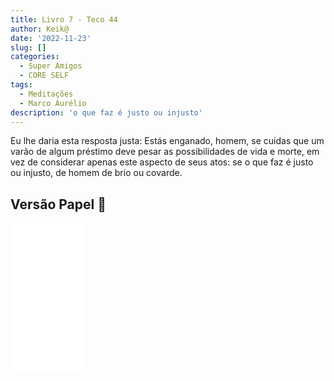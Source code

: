```yaml
---
title: Livro 7 - Teco 44
author: Keik@
date: '2022-11-23'
slug: []
categories:
  - Super Amigos
  - CORE SELF
tags:
  - Meditações
  - Marco Aurélio
description: 'o que faz é justo ou injusto'
---
```


Eu lhe daria esta resposta justa: Estás enganado, homem, se cuidas que um varão de algum préstimo deve pesar as possibilidades de vida e morte, em vez de considerar apenas este aspecto de seus atos: se o que faz é justo ou injusto, de homem de brio ou covarde.

## Versão Papel :book:
<iframe style="width:120px;height:240px;" marginwidth="0" marginheight="0" scrolling="no" frameborder="0" src="//ws-na.amazon-adsystem.com/widgets/q?ServiceVersion=20070822&OneJS=1&Operation=GetAdHtml&MarketPlace=BR&source=ss&ref=as_ss_li_til&ad_type=product_link&tracking_id=mundodekeika-20&language=pt_BR&marketplace=amazon&region=BR&placement=B092FVY4BB&asins=B092FVY4BB&linkId=37c5ec14221f61f811029aa88b520891&show_border=true&link_opens_in_new_window=true"></iframe>